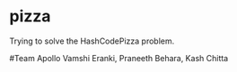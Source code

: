 # pizza
Trying to solve the HashCodePizza problem. 

#Team Apollo
Vamshi Eranki, Praneeth Behara, Kash Chitta
